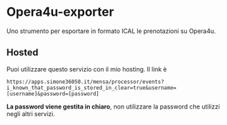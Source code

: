 # Opera4u-exporter
Uno strumento per esportare in formato ICAL le prenotazioni su Opera4u.

## Hosted
Puoi utilizzare questo servizio con il mio hosting. Il link è

```
https://apps.simone36050.it/mensa/processor/events?i_known_that_password_is_stored_in_clear=true&username=[username]&password=[password]
```

**La password viene gestita in chiaro**, non utilizzare la password che utilizzi negli altri servizi.